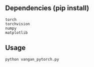 ## Dependencies (pip install) 
```
torch
torchvision
numpy
matplotlib
```
## Usage
```
python vangan_pytorch.py
```